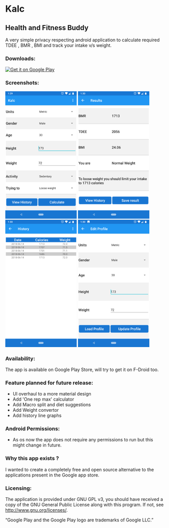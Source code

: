 # Kalc
## Health and Fitness Buddy
A very simple privacy respecting android application to calculate required TDEE , BMR , BMI and track your intake v/s weight.

### Downloads:

<a href="https://play.google.com/store/apps/details?id=com.miraz.kalc" target="_blank">
<img src="https://play.google.com/intl/en_us/badges/images/generic/en-play-badge.png" alt="Get it on Google Play" height="90"/></a>


### Screenshots:
<div class="row">
  <div class="column">
<img src="./Screenshots/Main_screen.png" height=400 title="Main Screen"/>
<img src="./Screenshots/Results_screen.png" height=400 title="Results Screen"/>
<img src="./Screenshots/History_screen.png" height=400 title="History Screen"/>
<img src="./Screenshots/Profile_screen.png" height=400 title="Profile Screen"/>
 </div>
</div>

### Availability:
The app is available on Google Play Store, will try to get it on F-Droid too.

### Feature planned for future release:
* UI overhaul to a more material design
* Add 'One rep max' calculator
* Add Macro split and diet suggestions
* Add Weight convertor
* Add history line graphs

### Android Permissions:
* As os now the app does not require any permissions to run but this might change in future.

### Why this app exists ?
I wanted to create a completely free and open source alternative to the applications present in the Google app store. 

### Licensing:
The application is provided under GNU GPL v3, you should have received a copy of the GNU General Public License along with this program. If not, see http://www.gnu.org/licenses/.

“Google Play and the Google Play logo are trademarks of Google LLC.” 